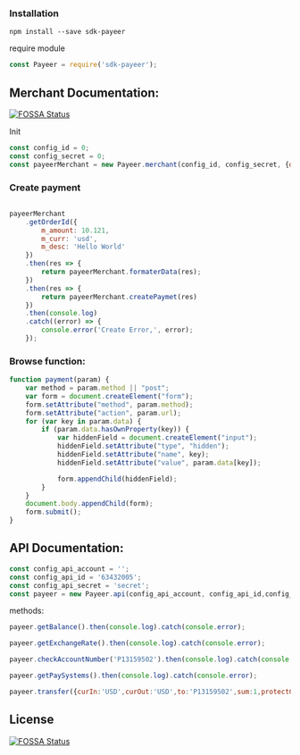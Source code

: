 ### Installation
```
npm install --save sdk-payeer
```
require module
```javascript
const Payeer = require('sdk-payeer');
```
## Merchant Documentation:
[![FOSSA Status](https://app.fossa.io/api/projects/git%2Bgithub.com%2Fmedve-dev%2Fsdk-payeer.svg?type=shield)](https://app.fossa.io/projects/git%2Bgithub.com%2Fmedve-dev%2Fsdk-payeer?ref=badge_shield)

Init
```javascript
const config_id = 0;
const config_secret = 0;
const payeerMerchant = new Payeer.merchant(config_id, config_secret, {debug: false});
```
### Create payment
```javascript

payeerMerchant
    .getOrderId({
        m_amount: 10.121,
        m_curr: 'usd',
        m_desc: 'Hello World'
    })
    .then(res => {
        return payeerMerchant.formaterData(res);
    })
    .then(res => {
        return payeerMerchant.createPaymet(res)
    })
    .then(console.log)
    .catch((error) => {
        console.error('Create Error,', error);
    });

```
### Browse function:
```javascript
function payment(param) {
    var method = param.method || "post";
    var form = document.createElement("form");
    form.setAttribute("method", param.method);
    form.setAttribute("action", param.url);
    for (var key in param.data) {
        if (param.data.hasOwnProperty(key)) {
            var hiddenField = document.createElement("input");
            hiddenField.setAttribute("type", "hidden");
            hiddenField.setAttribute("name", key);
            hiddenField.setAttribute("value", param.data[key]);

            form.appendChild(hiddenField);
        }
    }
    document.body.appendChild(form);
    form.submit();
}
```

## API Documentation:

```javascript
const config_api_account = '';
const config_api_id = '63432005';
const config_api_secret = 'secret';
const payeer = new Payeer.api(config_api_account, config_api_id,config_api_secret, {});

```
methods:
```javascript
payeer.getBalance().then(console.log).catch(console.error);
```

```javascript
payeer.getExchangeRate().then(console.log).catch(console.error);
```

```javascript
payeer.checkAccountNumber('P13159502').then(console.log).catch(console.error);
```

```javascript
payeer.getPaySystems().then(console.log).catch(console.error);
```

```javascript
payeer.transfer({curIn:'USD',curOut:'USD',to:'P13159502',sum:1,protectCode:'12345'}).then(console.log).catch(console.error);

```

## License
[![FOSSA Status](https://app.fossa.io/api/projects/git%2Bgithub.com%2Fmedve-dev%2Fsdk-payeer.svg?type=large)](https://app.fossa.io/projects/git%2Bgithub.com%2Fmedve-dev%2Fsdk-payeer?ref=badge_large)